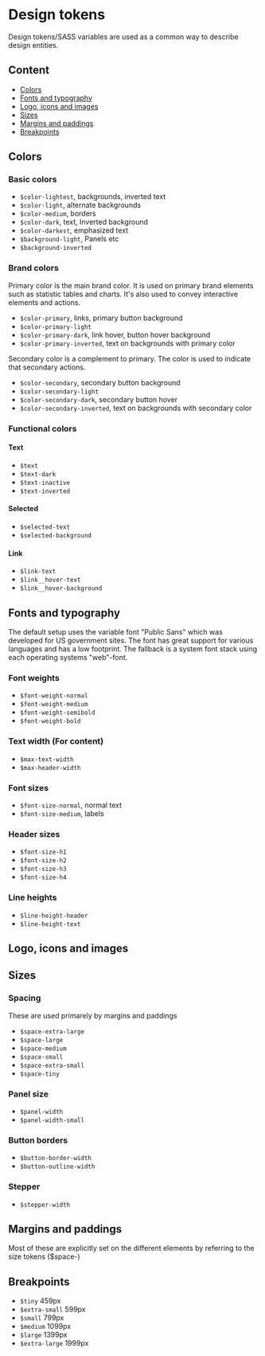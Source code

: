 # Design tokens

Design tokens/SASS variables are used as a common way to describe design entities.

## Content

  - [Colors](#colors)
  - [Fonts and typography](#fonts-and-typography)
  - [Logo, icons and images](#logo-icons-and-images)
  - [Sizes](#sizes)
  - [Margins and paddings](#margins-and-paddings)
  - [Breakpoints](#breakpoints)

## Colors

### Basic colors

- ```$color-lightest```, backgrounds, inverted text
- ```$color-light```, alternate backgrounds
- ```$color-medium```, borders
- ```$color-dark```, text, Inverted background
- ```$color-darkest```, emphasized text
- ```$background-light```, Panels etc
- ```$background-inverted```

### Brand colors

Primary color is the main brand color. It is used on primary brand elements such as statistic tables and charts. It's also used to convey interactive elements and actions.

- ```$color-primary```, links, primary button background
- ```$color-primary-light```
- ```$color-primary-dark```, link hover, button hover background
- ```$color-primary-inverted```, text on backgrounds with primary color

Secondary color is a complement to primary. The color is used to indicate that secondary actions.

- ```$color-secondary```, secondary button background
- ```$color-secondary-light```
- ```$color-secondary-dark```, secondary button hover
- ```$color-secondary-inverted```, text on backgrounds with secondary color

### Functional colors

#### Text

- ```$text```
- ```$text-dark```
- ```$text-inactive```
- ```$text-inverted```

#### Selected

- ```$selected-text```
- ```$selected-background```

#### Link

- ```$link-text```
- ```$link__hover-text```
- ```$link__hover-background```

## Fonts and typography

The default setup uses the variable font "Public Sans" which was developed for US government sites. The font has great support for various languages and has a low footprint. The fallback is a system font stack using each operating systems "web"-font.

### Font weights

- ```$font-weight-normal```
- ```$font-weight-medium```
- ```$font-weight-semibold```
- ```$font-weight-bold```

### Text width (For content)

- ```$max-text-width```
- ```$max-header-width```

### Font sizes

- ```$font-size-normal```, normal text
- ```$font-size-medium```, labels

### Header sizes

- ```$font-size-h1```
- ```$font-size-h2```
- ```$font-size-h3```
- ```$font-size-h4```

### Line heights

- ```$line-height-header```
- ```$line-height-text```

## Logo, icons and images

## Sizes

### Spacing 

These are used primarely by margins and paddings

- ```$space-extra-large```
- ```$space-large```
- ```$space-medium```
- ```$space-small```
- ```$space-extra-small```
- ```$space-tiny```

### Panel size

- ```$panel-width```
- ```$panel-width-small```

### Button borders

- ```$button-border-width```
- ```$button-outline-width```

### Stepper

- ```$stepper-width```

## Margins and paddings

Most of these are explicitly set on the different elements by referring to the size tokens ($space-)

## Breakpoints

- ```$tiny``` 459px
- ```$extra-small``` 599px
- ```$small``` 799px
- ```$medium``` 1099px
- ```$large``` 1399px
- ```$extra-large``` 1999px
